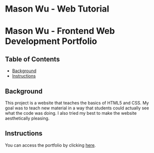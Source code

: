 # Mason Wu - Web Tutorial

# Mason Wu - Frontend Web Development Portfolio

## Table of Contents

* [Background](#background)
* [Instructions](#instructions)

## Background

This project is a website that teaches the basics of HTML5 and CSS. My goal was to teach new material in a way that students could actually see what the code was doing. I also tried my best to make the website aesthetically pleasing.

## Instructions

You can access the portfolio by clicking [here](https://neocyte.github.io/Web-Tutorial/).
